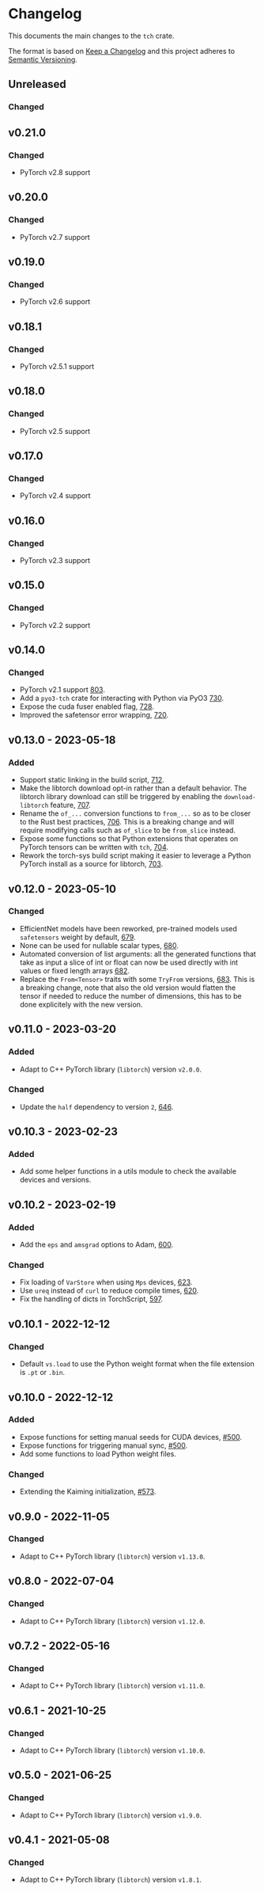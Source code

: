 # Changelog
This documents the main changes to the `tch` crate.

The format is based on [Keep a Changelog](https://keepachangelog.com/en/1.0.0/)
and this project adheres to [Semantic Versioning](https://semver.org/spec/v2.0.0.html).

## Unreleased
### Changed

## v0.21.0
### Changed
- PyTorch v2.8 support

## v0.20.0
### Changed
- PyTorch v2.7 support

## v0.19.0
### Changed
- PyTorch v2.6 support

## v0.18.1
### Changed
- PyTorch v2.5.1 support

## v0.18.0
### Changed
- PyTorch v2.5 support

## v0.17.0
### Changed
- PyTorch v2.4 support

## v0.16.0
### Changed
- PyTorch v2.3 support

## v0.15.0
### Changed
- PyTorch v2.2 support

## v0.14.0
### Changed
- PyTorch v2.1 support
  [803](https://github.com/LaurentMazare/tch-rs/pull/803).
- Add a `pyo3-tch` crate for interacting with Python via PyO3
  [730](https://github.com/LaurentMazare/tch-rs/pull/730).
- Expose the cuda fuser enabled flag,
  [728](https://github.com/LaurentMazare/tch-rs/pull/728).
- Improved the safetensor error wrapping,
  [720](https://github.com/LaurentMazare/tch-rs/pull/720).

## v0.13.0 - 2023-05-18
### Added
- Support static linking in the build script,
  [712](https://github.com/LaurentMazare/tch-rs/pull/712).
- Make the libtorch download opt-in rather than a default behavior. The libtorch
  library download can still be triggered by enabling the `download-libtorch`
  feature, [707](https://github.com/LaurentMazare/tch-rs/pull/707).
- Rename the `of_...` conversion functions to `from_...` so as to be closer to
  the Rust best practices,
  [706](https://github.com/LaurentMazare/tch-rs/pull/706). This is a breaking
  change and will require modifying calls such as `of_slice` to be `from_slice`
  instead.
- Expose some functions so that Python extensions that operates on PyTorch
  tensors can be written with `tch`,
  [704](https://github.com/LaurentMazare/tch-rs/pull/704).
- Rework the torch-sys build script making it easier to leverage a Python
  PyTorch install as a source for libtorch,
  [703](https://github.com/LaurentMazare/tch-rs/pull/703).

## v0.12.0 - 2023-05-10
### Changed
- EfficientNet models have been reworked, pre-trained models used `safetensors`
  weight by default, [679](https://github.com/LaurentMazare/tch-rs/pull/679).
- None can be used for nullable scalar types,
  [680](https://github.com/LaurentMazare/tch-rs/pull/680).
- Automated conversion of list arguments: all the generated functions that take
  as input a slice of int or float can now be used directly with int values or
  fixed length arrays [682](https://github.com/LaurentMazare/tch-rs/pull/682).
- Replace the `From<Tensor>` traits with some `TryFrom` versions,
  [683](https://github.com/LaurentMazare/tch-rs/pull/683). This is a breaking
  change, note that also the old version would flatten the tensor if needed to
  reduce the number of dimensions, this has to be done explicitely with the new
  version.

## v0.11.0 - 2023-03-20
### Added
- Adapt to C++ PyTorch library (`libtorch`) version `v2.0.0`.
### Changed
- Update the `half` dependency to version `2`, [646](https://github.com/LaurentMazare/tch-rs/pull/646).

## v0.10.3 - 2023-02-23
### Added
- Add some helper functions in a utils module to check the available devices and versions.

## v0.10.2 - 2023-02-19
### Added
- Add the `eps` and `amsgrad` options to Adam, [600](https://github.com/LaurentMazare/tch-rs/pull/600).
### Changed
- Fix loading of `VarStore` when using `Mps` devices, [623](https://github.com/LaurentMazare/tch-rs/pull/623).
- Use `ureq` instead of `curl` to reduce compile times, [620](https://github.com/LaurentMazare/tch-rs/pull/620).
- Fix the handling of dicts in TorchScript, [597](https://github.com/LaurentMazare/tch-rs/issues/597).

## v0.10.1 - 2022-12-12
### Changed
- Default `vs.load` to use the Python weight format when the file extension is `.pt` or `.bin`.

## v0.10.0 - 2022-12-12
### Added
- Expose functions for setting manual seeds for CUDA devices, [#500](https://github.com/LaurentMazare/tch-rs/pull/500).
- Expose functions for triggering manual sync, [#500](https://github.com/LaurentMazare/tch-rs/pull/500).
- Add some functions to load Python weight files.
### Changed
- Extending the Kaiming initialization, [#573](https://github.com/LaurentMazare/tch-rs/pull/573).

## v0.9.0 - 2022-11-05
### Changed
- Adapt to C++ PyTorch library (`libtorch`) version `v1.13.0`.

## v0.8.0 - 2022-07-04
### Changed
- Adapt to C++ PyTorch library (`libtorch`) version `v1.12.0`.

## v0.7.2 - 2022-05-16
### Changed
- Adapt to C++ PyTorch library (`libtorch`) version `v1.11.0`.

## v0.6.1 - 2021-10-25
### Changed
- Adapt to C++ PyTorch library (`libtorch`) version `v1.10.0`.

## v0.5.0 - 2021-06-25
### Changed
- Adapt to C++ PyTorch library (`libtorch`) version `v1.9.0`.

## v0.4.1 - 2021-05-08
### Changed
- Adapt to C++ PyTorch library (`libtorch`) version `v1.8.1`.

